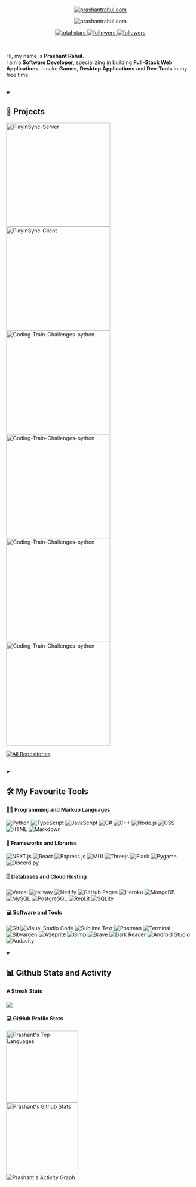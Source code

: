 <br>
<!-- name -->
<p align='center'>
<a href='https://prashantrahul.com' target='_blank'>
<img src="https://readme-typing-svg.demolab.com?font=Poppins&weight=800&size=50&duration=2000&pause=1000000&color=1DF2DD&center=true&vCenter=true&repeat=false&width=435&height=45&lines=Prashant+Rahul" alt="prashantrahul.com" />
</a>
</p>

<!-- Details -->
<p align='center'>
<img src="https://readme-typing-svg.demolab.com?font=Fira+Code&pause=1000&width=435&center=true&color=21A6A6&lines=Full-Stack+Web+Applications;Games;Desktop+Applications;Dev-Tools" alt="prashantrahul.com" />
</p>

<!-- badges -->
<p align="center">
<a href="https://github.com/prashantrahul141?tab=repositories&sort=stargazers">
<img alt="total stars" title="Total stars on GitHub" src="https://custom-icon-badges.demolab.com/github/stars/prashantrahul141?color=188585&style=for-the-badge&labelColor=2C3840&logo=star"/>
</a>
    
<a href="https://github.com/prashantrahul141?tab=followers">
<img alt="followers" title="Follow me on Github" src="https://custom-icon-badges.demolab.com/github/followers/prashantrahul141?color=188585&labelColor=2C3840&style=for-the-badge&logo=person-add&label=Follow&logoColor=white"/>
</a>

<a href='https://twitter.com/prashrahul141' target='_blank'>
<img title="Follow me on Twitter" alt="followers"  src="https://custom-icon-badges.demolab.com/twitter/follow/prashrahul141?color=188585&label=%40prashrahul141&logo=twitter&logoColor=white&style=for-the-badge&labelColor=2C3840">
</a>
</p>
<br>

Hi, my name is <b>Prashant Rahul</b>.<br>I am a <b>Software Developer</b>, specializing in building <b>Full-Stack Web Applications</b>. I make <b>Games</b>, <b>Desktop Applications</b> and <b>Dev-Tools</b> in my free time.

<br>
<!-- Projects -->
<details open>
<summary><h2>📘 Projects</h2></summary>
 
<a target='_blank' href="https://github.com/prashantrahul141/PlayInSync-Server">
<img width="278" src="https://denvercoder1-github-readme-stats.vercel.app/api/pin/?username=prashantrahul141&repo=PlayInSync-Server&theme=react&bg_color=1F222E&title_color=1DF2DD&icon_color=F8D866&hide_border=true&show_description=true&count_private=true&border_radius=6" alt="PlayInSync-Server"/>
</a>

<a target='_blank' href="https://github.com/prashantrahul141/PlayInSync-Client">
<img width="278" src="https://denvercoder1-github-readme-stats.vercel.app/api/pin/?username=prashantrahul141&repo=PlayInSync-Client&theme=react&bg_color=1F222E&title_color=1DF2DD&icon_color=F8D866&hide_border=true&show_description=true&count_private=true&border_radius=6" alt="PlayInSync-Client"/>
</a>

<br>
 
<a target='_blank' href="https://github.com/prashantrahul141/t3-todo">
<img width="278" src="https://denvercoder1-github-readme-stats.vercel.app/api/pin/?username=prashantrahul141&repo=t3-todo&theme=react&bg_color=1F222E&title_color=1DF2DD&icon_color=F8D866&hide_border=true&show_description=true&count_private=true&border_radius=6" alt="Coding-Train-Challenges-python"/>
</a>

<a target='_blank' href="https://github.com/prashantrahul141/ImageEffects">
<img width="278"  src="https://denvercoder1-github-readme-stats.vercel.app/api/pin/?username=prashantrahul141&repo=ImageEffects&theme=react&bg_color=1F222E&title_color=1DF2DD&icon_color=F8D866&hide_border=true&show_description=true&count_private=true&border_radius=6" alt="Coding-Train-Challenges-python"/>
</a>

<br>

<a target='_blank' href="https://github.com/prashantrahul141/Simple-Blog-App-with-NEXTJS">
<img width="278"  src="https://denvercoder1-github-readme-stats.vercel.app/api/pin/?username=prashantrahul141&repo=Simple-Blog-App-with-NEXTJS&theme=react&bg_color=1F222E&title_color=1DF2DD&icon_color=F8D866&hide_border=true&show_description=true&count_private=true&border_radius=6" alt="Coding-Train-Challenges-python"/>
</a>

<a target='_blank' href="https://github.com/prashantrahul141/prashantrahul141.github.io">
<img width="278"  src="https://denvercoder1-github-readme-stats.vercel.app/api/pin/?username=prashantrahul141&repo=prashantrahul141.github.io&theme=react&bg_color=1F222E&title_color=1DF2DD&icon_color=F8D866&hide_border=true&show_description=true&count_private=true&border_radius=6" alt="Coding-Train-Challenges-python"/>
</a>

<a href="https://github.com/prashantrahul141?tab=repositories"><img alt="All Repositories" title="All Repositories" src="https://custom-icon-badges.demolab.com/badge/-Click%20Here%20For%20All%20My%20Repos-1F222E?style=for-the-badge&logoColor=1DF2DD&logo=repo&border_radius=6"/></a>

</details>
<br>

<!-- fav tools -->
<details open>
<summary><h2>🛠️ My Favourite Tools</h2></summary>

<h4>👨‍💻 Programming and Markup Languages</h4>
<img alt="Python" src="https://img.shields.io/badge/Python-04211e.svg?logo=python&logoColor=1DF2DD&style=for-the-badge">
<img alt="TypeScript" src="https://img.shields.io/badge/TypeScript-04211e.svg?logo=typescript&logoColor=1DF2DD&style=for-the-badge">
<img alt="JavaScript" src="https://img.shields.io/badge/JavaScript-04211e.svg?logo=javascript&logoColor=1DF2DD&style=for-the-badge">
<img alt="C#" src="https://custom-icon-badges.demolab.com/badge/C%23-04211e.svg?logo=cs2&logoColor=1DF2DD&style=for-the-badge">
<img alt="C++" src="https://custom-icon-badges.demolab.com/badge/C++-04211e.svg?logo=cpp2&logoColor=1DF2DD&style=for-the-badge">
<img alt="Node.js" src="https://img.shields.io/badge/Node.js-04211e.svg?logo=node.js&logoColor=1DF2DD&style=for-the-badge">
<img alt="CSS" src="https://img.shields.io/badge/CSS-04211e.svg?logo=css3&logoColor=1DF2DD&style=for-the-badge">
<img alt="HTML" src="https://img.shields.io/badge/HTML-04211e.svg?logo=html5&logoColor=1DF2DD&style=for-the-badge">
<img alt="Markdown" src="https://img.shields.io/badge/Markdown-04211e.svg?logo=markdown&logoColor=1DF2DD&style=for-the-badge">
<br>
<h4>🧰 Frameworks and Libraries</h4>
<img alt="NEXT.js" src="https://img.shields.io/badge/NextJS-04211e.svg?logo=nextdotjs&logoColor=1DF2DD&style=for-the-badge">
<img alt="React" src="https://img.shields.io/badge/React-04211e.svg?logo=react&logoColor=%2361DAFB&style=for-the-badge">
<img alt="Express.js" src="https://img.shields.io/badge/Express.js-04211e.svg?logo=express&logoColor=1DF2DD&style=for-the-badge">
<img alt="MUI" src="https://img.shields.io/badge/MUI-04211e.svg?logo=mui&logoColor=1DF2DD&style=for-the-badge">
<img alt="Threejs" src="https://img.shields.io/badge/Three.js-04211e.svg?logo=Threedotjs&logoColor=1DF2DD&style=for-the-badge">
<img alt="Flask" src="https://img.shields.io/badge/Flask-04211e.svg?logo=flask&logoColor=1DF2DD&style=for-the-badge">
<img alt="Pygame" src="https://custom-icon-badges.demolab.com/badge/Pygame-04211e.svg?logo=pygame&logoColor=1DF2DD&style=for-the-badge">
<img alt="Discord.py" src="https://custom-icon-badges.demolab.com/badge/Discord.py-04211e.svg?logo=dpy&logoColor=1DF2DD&style=for-the-badge">
<br>
<h4>🗄️ Databases and Cloud Hosting</h4>
<img alt="Vercel" src="https://img.shields.io/badge/Vercel-04211e.svg?logo=vercel&logoColor=1DF2DD&style=for-the-badge">
<img alt="railway" src="https://img.shields.io/badge/Railway-04211e.svg?logo=railway&logoColor=1DF2DD&style=for-the-badge">
<img alt="Netlify" src="https://img.shields.io/badge/Netlify-04211e.svg?logo=Netlify&logoColor=1DF2DD&style=for-the-badge">
<img alt="GitHub Pages" src="https://img.shields.io/badge/GitHub%20Pages-04211e.svg?logo=github&logoColor=1DF2DD&style=for-the-badge">
<img alt="Heroku" src="https://img.shields.io/badge/Heroku-04211e.svg?logo=heroku&logoColor=1DF2DD&style=for-the-badge">
<img alt="MongoDB" src ="https://img.shields.io/badge/MongoDB-04211e.svg?logo=mongodb&logoColor=1DF2DD&style=for-the-badge">
<img alt="MySQL" src="https://img.shields.io/badge/MySQL-04211e.svg?logo=mysql&logoColor=1DF2DD&style=for-the-badge">
<img alt="PostgreSQL" src ="https://img.shields.io/badge/PostgreSQL-04211e.svg?logo=postgresql&logoColor=1DF2DD&style=for-the-badge">
<img alt="Repl.it" src="https://img.shields.io/badge/Repl.it-04211e.svg?logo=Replit&logoColor=1DF2DD&style=for-the-badge">
<img alt="SQLite" src ="https://img.shields.io/badge/SQLite-04211e.svg?logo=sqlite&logoColor=1DF2DD&style=for-the-badge">
<br>
<h4>💻 Software and Tools</h4>
<img alt="Git" src="https://img.shields.io/badge/Git-04211e.svg?logo=git&logoColor=1DF2DD&style=for-the-badge">
<img alt="Visual Studio Code" src="https://img.shields.io/badge/Visual%20Studio%20Code-04211e.svg?logo=visual-studio-code&logoColor=1DF2DD&style=for-the-badge">
<img alt="Sublime Text" src="https://img.shields.io/badge/Sublime%20Text-04211e.svg?logo=sublimetext&logoColor=1DF2DD&style=for-the-badge">
<img alt="Postman" src="https://img.shields.io/badge/Postman-04211e?logo=postman&logoColor=1DF2DD&style=for-the-badge">
<img alt="Terminal" src="https://img.shields.io/badge/Windows%20Terminal-04211e.svg?logo=windowsterminal&logoColor=1DF2DD&style=for-the-badge">
<img alt="Bitwarden" src="https://img.shields.io/badge/-Bitwarden-04211e?logo=bitwarden&logoColor=1DF2DD&style=for-the-badge">
<img alt="ASeprite" src="https://img.shields.io/badge/-Aseprite-04211e?logo=aseprite&logoColor=1DF2DD&style=for-the-badge">
<img alt="Gimp" src="https://img.shields.io/badge/-Gimp-04211e?logo=gimp&logoColor=1DF2DD&style=for-the-badge">
<img alt="Brave" src="https://img.shields.io/badge/-Brave-04211e?logo=brave&logoColor=1DF2DD&style=for-the-badge">
<img alt="Dark Reader" src="https://img.shields.io/badge/-Dark%20Reader-04211e?logo=dark-reader&logoColor=1DF2DD&style=for-the-badge">
<img alt="Android Studio" src="https://img.shields.io/badge/Android%20Studio-04211e.svg?logo=android-studio&logoColor=1DF2DD&style=for-the-badge">
<img alt="Audacity" src="https://img.shields.io/badge/-Audacity-04211e.svg?logo=audacity&logoColor=1DF2DD&style=for-the-badge">
</details>
<br>
<!-- Github details -->
<details open>
<summary><h2>📊 Github Stats and Activity</h2></summary>
<h4>🔥 Streak Stats</h4>
<img src='https://streak-stats.demolab.com?user=prashantrahul141&theme=dark&hide_border=true&border_radius=8&stroke=188585&ring=1DF2DD&currStreakLabel=1DF2DD&fire=B2F2EE&sideLabels=18C5B4&background=1F222E'/>

<h4>💻 GitHub Profile Stats</h4>
<img alt="Prashant's Top Languages" src="https://denvercoder1-github-readme-stats.vercel.app/api/top-langs/?username=prashantrahul141&langs_count=8&layout=compact&theme=react&hide_border=true&bg_color=1F222E&title_color=1DF2DD&icon_color=F8D866&hide=Jupyter%20Notebook&border_radius=8" height="192px"/>
<br>
<img alt="Prashant's Github Stats" src="https://denvercoder1-github-readme-stats.vercel.app/api/?username=prashantrahul141&show_icons=true&include_all_commits=true&count_private=true&theme=react&hide_border=true&bg_color=1F222E&title_color=1DF2DD&icon_color=F8D866&border_radius=8" height="192px"/>
<br>
<img alt="Prashant's Activity Graph" src="https://github-readme-activity-graph.cyclic.app/graph/?username=prashantrahul141&bg_color=1F222E&color=21A6A6&line=1DF2DD&point=F8D866&hide_border=true&title_color=1DF2DD&radius=10&area=true&area_color=21a6a6&border_radius=8" />
</details>
